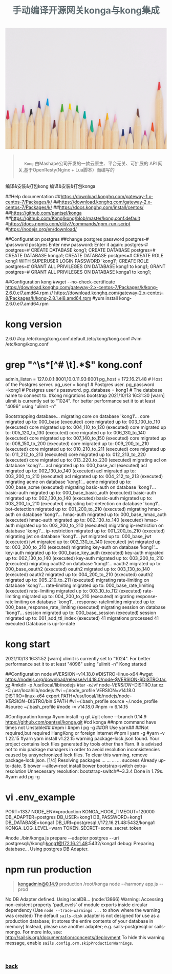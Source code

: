 <script>
var pageHeader=document.getElementsByClassName("page-header")[0].innerHTML;
 pageHeader="<center><img style='border-radius: 50% !important;' src='https://avatars.githubusercontent.com/u/88264073?s=400&amp;u=63e618520a5b6aa87636714e69f8228374c4e9b1&amp;v=4' width='200' height='200' alt='@anigkus' title='Github of Anigkus' ></center>"+pageHeader;
document.getElementsByClassName("page-header")[0].innerHTML=pageHeader;
</script>

<h1 style="color:#606c71;text-align:center;" >手动编译开源网关konga与kong集成</h1><br/>

[<h1 style="color:#606c71;text-align:center;" >Manually compile open source gateway konga and integrate with kong</h1><br/>]:#

<center>
<img src="../assets/images/manually-compile-open-source-gateway-konga-and-integrate-with-kong/figure-1.jpg" alt="Manually compile open source gateway konga and integrate with kong" title="Github of Anigkus" >
</center>



> <br/>&nbsp;&nbsp;&nbsp;&nbsp; `Kong` 由Mashape公司开发的一款云原生、平台无关、可扩展的 API 网关,基于OpenResty(Nginx + Lua脚本）而编写的<br/>
> <br/>

[> <br/>&nbsp;&nbsp;&nbsp;&nbsp; Some general notes on article.<br/>]:#
[> <br/>]:#

编译&安装&打包kong
编译&安装&打包konga



##Help documentation
##https://download.konghq.com/gateway-1.x-centos-7/Packages/k/
##https://download.konghq.com/gateway-2.x-centos-7/Packages/k/
##https://docs.konghq.com/install/centos/
##https://github.com/pantsel/konga
##https://github.com/Kong/kong/blob/master/kong.conf.default
#https://docs.npmjs.com/cli/v7/commands/npm-run-script
#https://nodejs.org/en/download/

##Configuration postgres
##change postgres password
postgres-# \password postgres
Enter new password: 
Enter it again: 
postgres-# 
postgres=#  CREATE DATABASE kong1;
CREATE DATABASE
postgres=# CREATE DATABASE konga1;
CREATE DATABASE
postgres=#  CREATE ROLE kong1 WITH SUPERUSER LOGIN PASSWORD 'kong1';
CREATE ROLE
postgres=# GRANT ALL PRIVILEGES ON DATABASE kong1 to kong1;
GRANT
postgres=# GRANT ALL PRIVILEGES ON DATABASE konga1 to kong1;



##Configuration kong
#wget --no-check-certificate  https://download.konghq.com/gateway-2.x-centos-7/Packages/k/kong-2.6.0.el7.amd64.rpm
// https://download.konghq.com/gateway-2.x-centos-8/Packages/k/kong-2.8.1.el8.amd64.rpm
#yum install kong-2.6.0.el7.amd64.rpm 
# kong version
2.6.0
#cp /etc/kong/kong.conf.default /etc/kong/kong.conf
#vim /etc/kong/kong.conf
# grep "^\s*[^# \t].*$" kong.conf
admin_listen = 127.0.0.1:8001,10.0.11.93:8001
pg_host = 172.16.21.48             # Host of the Postgres server.
pg_user = kong1                  # Postgres user.
pg_password =kong1                # Postgres user's password.
pg_database = kong1              # The database name to connect to.
#kong migrations bootstrap
2021/10/13 16:31:30 [warn] ulimit is currently set to "1024". For better performance set it to at least "4096" using "ulimit -n"

Bootstrapping database...
migrating core on database 'kong1'...
core migrated up to: 000_base (executed)
core migrated up to: 003_100_to_110 (executed)
core migrated up to: 004_110_to_120 (executed)
core migrated up to: 005_120_to_130 (executed)
core migrated up to: 006_130_to_140 (executed)
core migrated up to: 007_140_to_150 (executed)
core migrated up to: 008_150_to_200 (executed)
core migrated up to: 009_200_to_210 (executed)
core migrated up to: 010_210_to_211 (executed)
core migrated up to: 011_212_to_213 (executed)
core migrated up to: 012_213_to_220 (executed)
core migrated up to: 013_220_to_230 (executed)
migrating acl on database 'kong1'...
acl migrated up to: 000_base_acl (executed)
acl migrated up to: 002_130_to_140 (executed)
acl migrated up to: 003_200_to_210 (executed)
acl migrated up to: 004_212_to_213 (executed)
migrating acme on database 'kong1'...
acme migrated up to: 000_base_acme (executed)
migrating basic-auth on database 'kong1'...
basic-auth migrated up to: 000_base_basic_auth (executed)
basic-auth migrated up to: 002_130_to_140 (executed)
basic-auth migrated up to: 003_200_to_210 (executed)
migrating bot-detection on database 'kong1'...
bot-detection migrated up to: 001_200_to_210 (executed)
migrating hmac-auth on database 'kong1'...
hmac-auth migrated up to: 000_base_hmac_auth (executed)
hmac-auth migrated up to: 002_130_to_140 (executed)
hmac-auth migrated up to: 003_200_to_210 (executed)
migrating ip-restriction on database 'kong1'...
ip-restriction migrated up to: 001_200_to_210 (executed)
migrating jwt on database 'kong1'...
jwt migrated up to: 000_base_jwt (executed)
jwt migrated up to: 002_130_to_140 (executed)
jwt migrated up to: 003_200_to_210 (executed)
migrating key-auth on database 'kong1'...
key-auth migrated up to: 000_base_key_auth (executed)
key-auth migrated up to: 002_130_to_140 (executed)
key-auth migrated up to: 003_200_to_210 (executed)
migrating oauth2 on database 'kong1'...
oauth2 migrated up to: 000_base_oauth2 (executed)
oauth2 migrated up to: 003_130_to_140 (executed)
oauth2 migrated up to: 004_200_to_210 (executed)
oauth2 migrated up to: 005_210_to_211 (executed)
migrating rate-limiting on database 'kong1'...
rate-limiting migrated up to: 000_base_rate_limiting (executed)
rate-limiting migrated up to: 003_10_to_112 (executed)
rate-limiting migrated up to: 004_200_to_210 (executed)
migrating response-ratelimiting on database 'kong1'...
response-ratelimiting migrated up to: 000_base_response_rate_limiting (executed)
migrating session on database 'kong1'...
session migrated up to: 000_base_session (executed)
session migrated up to: 001_add_ttl_index (executed)
41 migrations processed
41 executed
Database is up-to-date
# kong start
2021/10/13 16:31:52 [warn] ulimit is currently set to "1024". For better performance set it to at least "4096" using "ulimit -n"
Kong started

##Configuration node
#VERSION=v14.18.0
#DISTRO=linux-x64
#wget https://nodejs.org/download/release/v14.18.0/node-$VERSION-$DISTRO.tar.xz
#mkdir -p  /usr/local/lib/nodejs
#tar -xJvf node-$VERSION-$DISTRO.tar.xz -C /usr/local/lib/nodejs
#vi ~/.node_profile
VERSION=v14.18.0
DISTRO=linux-x64
export PATH=/usr/local/lib/nodejs/node-$VERSION-$DISTRO/bin:$PATH
#vi ~/.bash_profile 
source ~/.node_profile
#sourec ~/.bash_profile 
#node -v
v14.18.0
#npm -v
6.14.15


#Configuration konga
#yum install -g git
#git clone --branch 0.14.9 https://github.com/pantsel/konga.git
#cd konga
##npm command have times  not Unstable##
#npm i
#npm i pg -g
##OR Use yarn##
##Not required,but required HangKong or foreign internet
#npm i yarn -g
#yarn -v
1.22.15
#yarn
yarn install v1.22.15
warning package-lock.json found. Your project contains lock files generated by tools other than Yarn. It is advised not to mix package managers in order to avoid resolution inconsistencies caused by unsynchronized lock files. To clear this warning, remove package-lock.json.
[1/4] Resolving packages ...
...
...
...
success Already up-to-date.
$ bower --allow-root install
bower bootstrap-switch extra-resolution Unnecessary resolution: bootstrap-switch#~3.3.4
Done in 1.79s.
#yarn add pg -g
# vi .env_example 
PORT=1337
NODE_ENV=production
KONGA_HOOK_TIMEOUT=120000
DB_ADAPTER=postgres
DB_USER=kong1
DB_PASSWORD=kong1
DB_DATABASE=konga1
DB_URI=postgresql://172.16.21.48:5432/konga1
KONGA_LOG_LEVEL=warn
TOKEN_SECRET=some_secret_token

#node ./bin/konga.js  prepare --adapter postgres --uri postgresql://kong1:kong1@172.16.21.48:5432/konga1
debug: Preparing database...
Using postgres DB Adapter.

# npm run  production

> kongadmin@0.14.9 production /root/konga
> node --harmony app.js --prod

No DB Adapter defined. Using localDB...
(node:13866) Warning: Accessing non-existent property 'padLevels' of module exports inside circular dependency
(Use `node --trace-warnings ...` to show where the warning was created)
The default `sails-disk` adapter is not designed for use as a production database;
(it stores the entire contents of your database in memory)
Instead, please use another adapter; e.g. sails-postgresql or sails-mongo.
For more info, see: http://sailsjs.org/documentation/concepts/deployment
To hide this warning message, enable `sails.config.orm.skipProductionWarnings`.



<br>

### [back](./)
